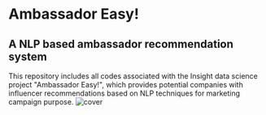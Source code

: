 # Ambassador Easy!
## A NLP based ambassador recommendation system
This repository includes all codes associated with the Insight data science project "Ambassador Easy!", which provides potential companies with influencer recommendations based on NLP techniques for marketing campaign purpose.
![cover](https://user-images.githubusercontent.com/46829040/59326791-a82cfa80-8cb5-11e9-946e-81100e40d361.png)
